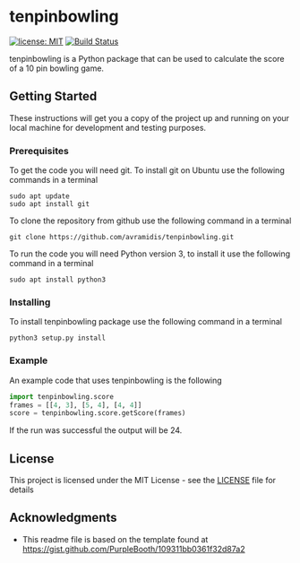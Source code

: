 # tenpinbowling

[![license: MIT](https://img.shields.io/badge/License-MIT-yellow.svg)](https://github.com/avramidis/sodecl/blob/master/LICENSE)
[![Build Status](https://travis-ci.org/avramidis/tenpinbowling.svg?branch=master)](https://travis-ci.org/avramidis/tenpinbowling)


tenpinbowling is a Python package that can be used to calculate the score of a 10 pin bowling game. 

## Getting Started

These instructions will get you a copy of the project up and running on your local machine for development and testing purposes.

### Prerequisites

To get the code you will need git. To install git on Ubuntu use the following commands in a terminal

```
sudo apt update
sudo apt install git
```

To clone the repository from github use the following command in a terminal

```
git clone https://github.com/avramidis/tenpinbowling.git
```

To run the code you will need Python version 3, to install it use the following command in a terminal

```
sudo apt install python3
```

### Installing

To install tenpinbowling package use the following command in a terminal

```
python3 setup.py install
```

### Example

An example code that uses tenpinbowling is the following

```python
import tenpinbowling.score
frames = [[4, 3], [5, 4], [4, 4]]
score = tenpinbowling.score.getScore(frames)
```

If the run was successful the output will be 24.

## License

This project is licensed under the MIT License - see the [LICENSE](LICENSE) file for details

## Acknowledgments

* This readme file is based on the template found at https://gist.github.com/PurpleBooth/109311bb0361f32d87a2
